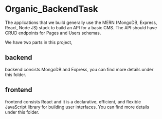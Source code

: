 # Organic_BackendTask
The applications that we build generally use the MERN (MongoDB, Express, React, Node JS) stack to build an API for a basic CMS. 
The API should have CRUD endpoints for Pages and Users schemas.

We have two parts in this project,

## backend

backend consists MongoDB and Express, you can find more details under this folder.

## frontend

frontend consists React and it is a declarative, efficient, and flexible JavaScript library for building user interfaces. You can find more details under this folder.

